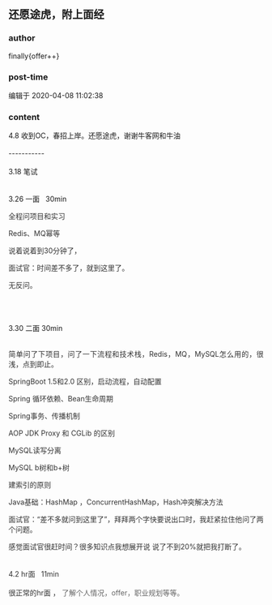 ## 还愿途虎，附上面经
### author 
finally{offer++}
### post-time 

编辑于  2020-04-08 11:02:38
### content 
<div class="post-topic-des nc-post-content">
 <div>
  4.8 收到OC，春招上岸。还愿途虎，谢谢牛客网和牛油
 </div>
 <div>
  <br/>
 </div>
 <div>
  -----------
 </div>
 <div>
  <br/>
 </div>
 <div>
  3.18 笔试
 </div>
 <div>
  <br/>
 </div>
 <div>
  <br/>
 </div>
 <div>
  3.26 一面   30min
 </div>
 <div>
  <p style="color:#333333;text-align:justify;">
   <span>
    全程问项目和实习
   </span>
  </p>
  <p style="color:#333333;text-align:justify;">
   <span>
    Redis、MQ幂等
   </span>
  </p>
  <p style="color:#333333;text-align:justify;">
   <span>
    说着说着到30分钟了，
   </span>
  </p>
  <p style="color:#333333;text-align:justify;">
   <span>
    面试官：时间差不多了，就到这里了。
   </span>
  </p>
  <p style="color:#333333;text-align:justify;">
   <span>
    无反问。
   </span>
  </p>
  <br/>
 </div>
 <div>
  <br/>
 </div>
 <div>
  <br/>
 </div>
 <div>
  3.30 二面 30min
 </div>
 <div>
  <br/>
 </div>
 <div>
  <p style="color:#333333;text-align:justify;">
   <span>
    简单问了下项目，问了一下流程和技术栈，Redis，MQ，MySQL怎么用的，很浅，点到即止。
   </span>
  </p>
  <p style="color:#333333;text-align:justify;">
   <span>
    SpringBoot 1.5和2.0 区别，启动流程，自动配置
   </span>
  </p>
  <p style="color:#333333;text-align:justify;">
   <span>
    Spring 循环依赖、Bean生命周期
   </span>
  </p>
  <p style="color:#333333;text-align:justify;">
   <span>
    Spring事务、传播机制
   </span>
  </p>
  <p style="color:#333333;text-align:justify;">
   <span>
    AOP JDK Proxy 和 CGLib 的区别
   </span>
  </p>
  <p style="color:#333333;text-align:justify;">
   <span>
    MySQL读写分离
   </span>
  </p>
  <p style="color:#333333;text-align:justify;">
   <span>
    MySQL b树和b+树
   </span>
  </p>
  <p style="color:#333333;text-align:justify;">
   <span>
    建索引的原则
   </span>
  </p>
  <p style="color:#333333;text-align:justify;">
   <span>
    Java基础：HashMap ，ConcurrentHashMap，Hash冲突解决方法
   </span>
  </p>
  <p style="color:#333333;text-align:justify;">
   <span>
    面试官：“差不多就问到这里了”，拜拜两个字快要说出口时，我赶紧拉住他问了两个问题。
   </span>
  </p>
  <div style="color:#333333;text-align:justify;">
   <span>
    感觉面试官很赶时间？很多知识点我想展开说 说了不到20%就把我打断了。
   </span>
  </div>
 </div>
 <div style="color:#333333;text-align:justify;">
  <br/>
 </div>
 <div style="color:#333333;text-align:justify;">
  <br/>
 </div>
 <div style="color:#333333;text-align:justify;">
  4.2 hr面   11min
 </div>
 <div style="color:#333333;text-align:justify;">
  <br/>
 </div>
 <div style="color:#333333;text-align:justify;">
  很正常的hr面 ，
  <span style="color:#666666;">
   了解个人情况，offer，职业规划等等。
  </span>
 </div>
</div>
